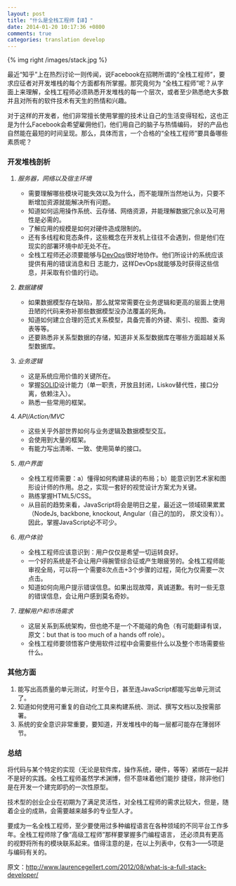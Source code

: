 ```yaml
---
layout: post
title: "什么是全栈工程师【译】"
date: 2014-01-20 10:17:36 +0800
comments: true
categories: translation develop
---
```


{% img right /images/stack.jpg %}

最近“知乎”上在热烈讨论一则传闻，说Facebook在招聘所谓的“全栈工程师”，要求应征者对开发堆栈的每个方面都有所掌握。那究竟何为
“全栈工程师”呢？从字面上来理解，全栈工程师必须熟悉开发堆栈的每一个层次，或者至少熟悉绝大多数并且对所有的软件技术有天生的热情和兴趣。

对于这样的开发者，他们非常擅长使用掌握的技术让自己的生活变得轻松，这也正是为什么Facebook会希望雇佣他们，他们用自己的脑子与热情编码，
好的产品也自然能在最短的时间呈现。那么，具体而言，一个合格的“全栈工程师”要具备哪些素质呢？

<!--more-->

### 开发堆栈剖析

1. _服务器，网络以及宿主环境_
    * 需要理解哪些模块可能失效以及为什么，而不能理所当然地认为，只要不断增加资源就能解决所有问题。  
    * 知道如何运用操作系统、云存储、网络资源，并能理解数据冗余以及可用性是必需的。  
    * 了解应用的规模是如何对硬件造成限制的。
    * 还有多线程和竞态条件，这些概念在开发机上往往不会遇到，但是他们在现实的部署环境中却无处不在。
    * 全栈工程师还必须要能够与[DevOps](http://en.wikipedia.org/wiki/DevOps)很好地协作。他们所设计的系统应该提供有用的错误消息和日
    志能力，这样DevOps就能够及时获得这些信息，并采取有价值的行动。
  
2. _数据建模_
    * 如果数据模型存在缺陷，那么就常常需要在业务逻辑和更高的层面上使用丑陋的代码来弥补那些数据模型没办法覆盖的死角。
    * 知道如何建立合理的范式关系模型，具备完善的外键、索引、视图、查询表等等。
    * 还要熟悉非关系型数据的存储，知道非关系型数据库在哪些方面超越关系型数据库。

3. _业务逻辑_ 
    * 这是系统应用价值的关键所在。
    * 掌握[SOLID](http://goo.gl/jteHPE)设计能力（单一职责，开放且封闭，Liskov替代性，接口分离，依赖注入）。
    * 熟悉一些常用的框架。

4. _API/Action/MVC_ 
    * 这些关乎外部世界如何与业务逻辑及数据模型交互。
    * 会使用到大量的框架。
    * 有能力写出清晰、一致、使用简单的接口。

5. _用户界面_ 
    * 全栈工程师需要：a）懂得如何构建易读的布局；b）能意识到艺术家和图形设计师的作用。总之，实现一套好的视觉设计方案尤为关键。
    * 熟练掌握HTML5/CSS。  
    * 从目前的趋势来看，JavaScript将会是明日之星，最近这一领域硕果累累（NodeJs, backbone, knockout, Angular（自己的加的，
    原文没有））。因此，掌握JavaScript必不可少。
    
6. _用户体验_ 
    * 全栈工程师应该意识到：用户仅仅是希望一切运转良好。
    * 一个好的系统是不会让用户得腕管综合征或产生眼疲劳的。全栈工程师能审视全局，可以将一个需要8次点击+3个步骤的过程，简化为仅需要一次点击。
    * 知道如何向用户提示错误信息。如果出现故障，真诚道歉。有时一些无意的错误信息，会让用户感到莫名奇妙。

7. _理解用户和市场需求_
    * 这层关系到系统架构，但也绝不是一个不能碰的角色（有可能翻译有误，原文：but that is too much of a hands off role）。
    * 全栈工程师要领悟客户使用软件过程中会需要些什么以及整个市场需要些什么。

### 其他方面

1. 能写出高质量的单元测试，时至今日，甚至连JavaScript都能写出单元测试了。
2. 知道如何使用可重复的自动化工具来构建系统、测试、撰写文档以及按需部署。
3. 系统的安全意识非常重要，要知道，开发堆栈中的每一层都可能存在薄弱环节。
 

### 总结

将代码与某个特定的实现（无论是软件库，操作系统，硬件，等等）紧绑在一起并不是好的实践。全栈工程师虽然学术渊博，但不意味着他们能抄
捷径，除非他们是在开发一个建完即扔的一次性原型。

技术型的创业企业在初期为了满足灵活性，对全栈工程师的需求比较大，但是，随着企业的成熟，会需要越来越多的专业型人才。

要成为一名全栈工程师，至少要使用过多种编程语言在各种领域的不同平台工作多年。全栈工程师除了像“高级工程师”那样要掌握多门编程语言，
还必须具有更高的视野将所有的模块联系起来。值得注意的是，在以上列表中，仅有3——5项是与编码有关的。

原文：http://www.laurencegellert.com/2012/08/what-is-a-full-stack-developer/
